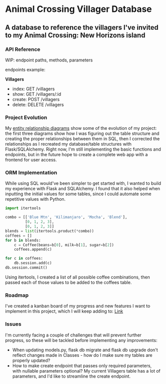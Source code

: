 # Animal Crossing Villager Database

## A database to reference the villagers I've invited to my Animal Crossing: New Horizons island

### API Reference

WIP: endpoint paths, methods, parameters

endpoints example:

**Villagers**

- index: GET /villagers
- show: GET /villagers/:id
- create: POST /villagers
- delete: DELETE /villagers

### Project Evolution

My [entity relationship diagrams](https://ticiax.notion.site/Create-ER-diagram-42bc26586a7d462586a8bf13ae0e17cd) show some of the evolution of my project: the first three diagrams show how I was figuring out the table structure and creating the proper relationships between them in SQL, then I corrected the relationships as I recreated my database/table structures with Flask/SQLAlchemy. Right now, I'm still implementing the basic functions and endpoints, but in the future hope to create a complete web app with a frontend for user access.

### ORM Implementation

While using SQL would've been simpler to get started with, I wanted to build my experience with Flask and SQLAlchemy. I found that it also helped when inputting the initial values for some tables, since I could automate some repetitive values with Python.

```python
import itertools

combo = [['Blue Mtn', 'Kilimanjaro', 'Mocha', 'Blend'],
         [0, 1, 2, 3],
         [0, 1, 2, 3]]
blends = list(itertools.product(*combo))
coffees = []
for b in blends:
    c = Coffee(beans=b[0], milk=b[1], sugar=b[2])
    coffees.append(c)

for c in coffees:
    db.session.add(c)
db.session.commit()
```

Using itertools, I created a list of all possible coffee combinations, then passed each of those values to be added to the coffees table.

### Roadmap

I've created a kanban board of my progress and new features I want to implement in this project, which I will keep adding to: [Link](https://ticiax.notion.site/SQL-portfolio-project-roadmap-db0e1f572e4a4e31bc6e56f2571f46e6)

### Issues

I'm currently facing a couple of challenges that will prevent further progress, so these will be tackled before implementing any improvements:

- When updating models.py, flask db migrate and flask db upgrade don't reflect changes made in Classes - how do I make sure my tables are properly updated?
- How to make create endpoint that passes only required parameters, with nullable parameters optional? My current Villagers table has a lot of parameters, and I'd like to streamline the create endpoint.